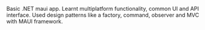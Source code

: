 Basic .NET maui app. Learnt multiplatform functionality, common UI and API interface. Used design patterns like a factory, command, observer and MVC with MAUI framework.
